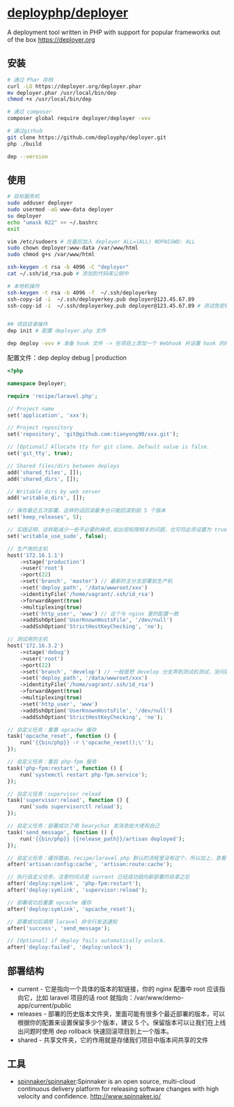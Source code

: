 # [deployphp/deployer](https://github.com/deployphp/deployer)

A deployment tool written in PHP with support for popular frameworks out of the box <https://deployer.org>

## 安装

```sh
# 通过 Phar 存档
curl -LO https://deployer.org/deployer.phar
mv deployer.phar /usr/local/bin/dep
chmod +x /usr/local/bin/dep

# 通过 composer
composer global require deployer/deployer -vvv

# 通过github
git clone https://github.com/deployphp/deployer.git
php ./build

dep --version
```

## 使用

```sh
# 目标服务机
sudo adduser deployer
sudo usermod -aG www-data deployer
su deployer
echo "umask 022" >> ~/.bashrc
exit

vim /etc/sudoers # 在最后加入 deployer ALL=(ALL) NOPASSWD: ALL
sudo chown deployer:www-data /var/www/html
sudo chmod g+s /var/www/html

ssh-keygen -t rsa -b 4096 -C "deployer"
cat ~/.ssh/id_rsa.pub # 添加到代码库公钥中

# 本地机操作
ssh-keygen -t rsa -b 4096 -f  ~/.ssh/deployerkey
ssh-copy-id -i  ~/.ssh/deployerkey.pub deployer@123.45.67.89
ssh-copy-id -i  ~/.ssh/deployerkey.pub deployer@123.45.67.89 # 测试免密钥登录


## 项目目录操作
dep init # 配置 deployer.php 文件

dep deploy -vvv # 准备 hook 文件 -> 在项目上添加一个 Webhook 并设置 hook 的网址
```

配置文件：dep deploy debug | production
```php
<?php

namespace Deployer;

require 'recipe/laravel.php';

// Project name
set('application', 'xxx');

// Project repository
set('repository', 'git@github.com:tianyong90/xxx.git');

// [Optional] Allocate tty for git clone. Default value is false.
set('git_tty', true);

// Shared files/dirs between deploys
add('shared_files', []);
add('shared_dirs', []);

// Writable dirs by web server
add('writable_dirs', []);

// 保存最近五次部署，这样的话回滚最多也只能回滚到前 5 个版本
set('keep_releases', 5);

// 实践证明，这样能减少一些不必要的麻烦,如出现权限相关的问题，也可将此项设置为 true 后尝试
set('writable_use_sudo', false);

// 生产用的主机
host('172.16.1.1')
    ->stage('production')
    ->user('root')
    ->port(22)
    ->set('branch', 'master') // 最新的主分支部署到生产机
    ->set('deploy_path', '/data/wwwroot/xxx')
    ->identityFile('/home/vagrant/.ssh/id_rsa')
    ->forwardAgent(true)
    ->multiplexing(true)
    ->set('http_user', 'www') // 这个与 nginx 里的配置一致
    ->addSshOption('UserKnownHostsFile', '/dev/null')
    ->addSshOption('StrictHostKeyChecking', 'no');

// 测试用的主机
host('172.16.3.2')
    ->stage('debug')
    ->user('root')
    ->port(22)
    ->set('branch', 'develop') // 一般是把 develop 分支弄到测试机测试，没问题再合并
    ->set('deploy_path', '/data/wwwroot/xxx')
    ->identityFile('/home/vagrant/.ssh/id_rsa')
    ->forwardAgent(true)
    ->multiplexing(true)
    ->set('http_user', 'www')
    ->addSshOption('UserKnownHostsFile', '/dev/null')
    ->addSshOption('StrictHostKeyChecking', 'no');

// 自定义任务：重置 opcache 缓存
task('opcache_reset', function () {
    run('{{bin/php}} -r \'opcache_reset();\'');
});

// 自定义任务：重启 php-fpm 服务
task('php-fpm:restart', function () {
    run('systemctl restart php-fpm.service');
});

// 自定义任务：supervisor reload
task('supervisor:reload', function () {
    run('sudo supervisorctl reload');
});

// 自定义任务：部署成功了用 bearychat 发消息给大佬和自己
task('send_message', function () {
    run('{{bin/php}} {{release_path}}/artisan deployed');
});

// 自定义任务：缓存路由，recipe/laravel.php 默认的流程里没有这个，所以加上，息看需要
after('artisan:config:cache', 'artisan:route:cache');

// 执行自定义任务，注意时间点是 current 已经成功链向新部署的目录之后
after('deploy:symlink', 'php-fpm:restart');
after('deploy:symlink', 'supervisor:reload');

// 部署成功后重置 opcache 缓存
after('deploy:symlink', 'opcache_reset');

// 部署成功后调用 laravel 命令行发送通知
after('success', 'send_message');

// [Optional] if deploy fails automatically unlock.
after('deploy:failed', 'deploy:unlock');
```
## 部署结构

* current - 它是指向一个具体的版本的软链接，你的 nginx 配置中 root 应该指向它，比如 laravel 项目的话 root 就指向：/var/www/demo-app/current/public
* releases - 部署的历史版本文件夹，里面可能有很多个最近部署的版本，可以根据你的配置来设置保留多少个版本，建议 5 个。保留版本可以让我们在上线出问题时使用 dep rollback 快速回滚项目到上一个版本。
* shared - 共享文件夹，它的作用就是存储我们项目中版本间共享的文件

## 工具

* [spinnaker/spinnaker](https://github.com/spinnaker/spinnaker):Spinnaker is an open source, multi-cloud continuous delivery platform for releasing software changes with high velocity and confidence. http://www.spinnaker.io/
